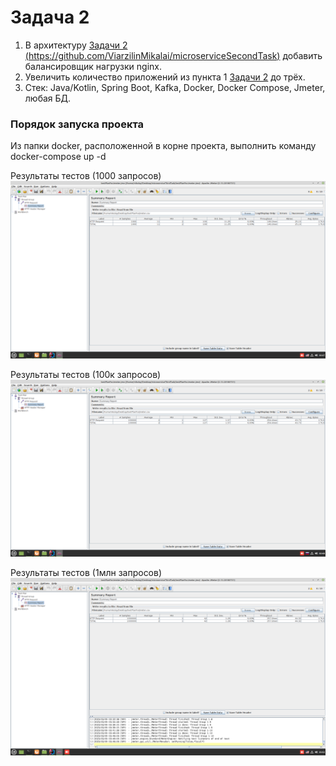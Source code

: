 # Задача 2

1. В архитектуру [Задачи 2 (https://github.com/ViarzilinMikalai/microserviceSecondTask)](https://github.com/ViarzilinMikalai/microserviceSecondTask) добавить балансировщик нагрузки nginx.
2. Увеличить количество приложений из пункта 1 [Задачи 2](https://github.com/ViarzilinMikalai/microserviceSecondTask) до трёх.
3. Стек: Java/Kotlin, Spring Boot, Kafka, Docker, Docker Compose, Jmeter, любая БД.

### Порядок запуска проекта
Из папки docker, расположенной в корне проекта, выполнить команду docker-compose up -d

Результаты тестов (1000 запросов)
![img.png](img.png)

Результаты тестов (100к запросов)
![img_1.png](img_1.png)

Результаты тестов (1млн запросов)
![img_2.png](img_2.png)
